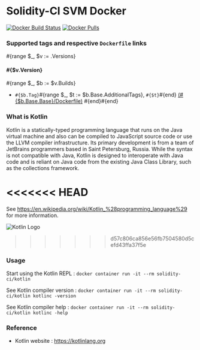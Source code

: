 # Solidity-CI SVM Docker

[![Docker Build Status](https://img.shields.io/docker/build/solidity-ci/kotlin.svg)](https://hub.docker.com/r/solidity-ci/kotlin/) [![Docker Pulls](https://img.shields.io/docker/pulls/solidity-ci/kotlin.svg)](https://hub.docker.com/r/solidity-ci/kotlin/)

### Supported tags and respective `Dockerfile` links

#{range $_, $v := .Versions}

#### #{$v.Version}

#{range $_, $b := $v.Builds}
 * `#{$b.Tag}`#{range $_, $t := $b.Base.AdditionalTags}, `#{$t}`#{end} [(#{$b.Base.Base}/Dockerfile)](https://github.com/solidity-ci/docker-kotlin/blob/master/#{$b.Base.Base}/Dockerfile)
#{end}#{end}

### What is Kotlin

Kotlin is a statically-typed programming language that runs on the Java virtual machine and also can be compiled to JavaScript source code or use the LLVM compiler infrastructure. Its primary development is from a team of JetBrains programmers based in Saint Petersburg, Russia. While the syntax is not compatible with Java, Kotlin is designed to interoperate with Java code and is reliant on Java code from the existing Java Class Library, such as the collections framework.

<<<<<<< HEAD
=======
See https://en.wikipedia.org/wiki/Kotlin_%28programming_language%29 for more information.

![Kotlin Logo](https://github.com/solidity-ci/docker-kotlin/raw/master/Kotlin-logo.png)

>>>>>>> d57c806ca856e56fb7504580d5cefd43ffa37f5e
### Usage

Start using the Kotlin REPL : `docker container run -it --rm solidity-ci/kotlin`

See Kotlin compiler version : `docker container run -it --rm solidity-ci/kotlin kotlinc -version`

See Kotlin compiler help : `docker container run -it --rm solidity-ci/kotlin kotlinc -help`

### Reference

 * Kotlin website : https://kotlinlang.org
